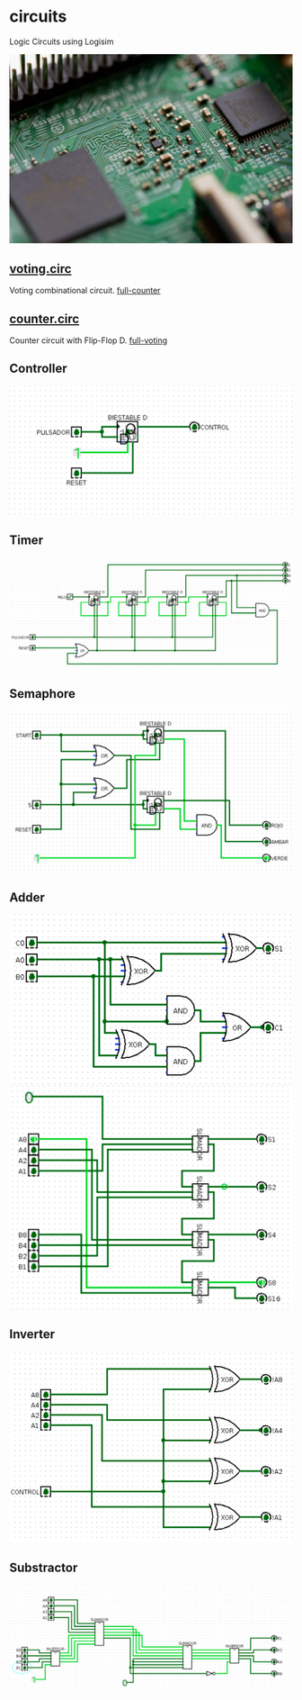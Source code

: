 # circuits
Logic Circuits using Logisim

![alt-img](./circuits.jpeg)

## [voting.circ](./voting.circ)
Voting combinational circuit.
[full-counter](./full-counter.png)

## [counter.circ](./counter.circ)
Counter circuit with Flip-Flop D.
[full-voting](./full-voting.png)

## Controller

![controller](./controller.png)

## Timer

![timer](./timer.png)

## Semaphore

![semaphore](./semaphore.png)

## Adder

![adder1](./adder1.png)
![adder2](./adder2.png)

## Inverter

![inverter](./invertir.png)

## Substractor

![substractor](./substractor.png)
